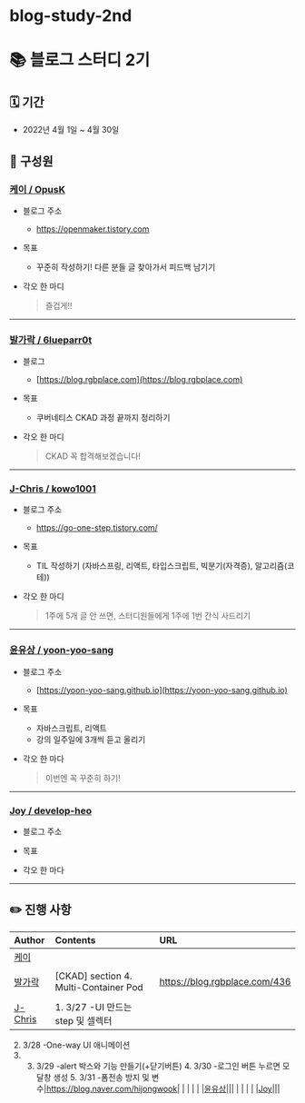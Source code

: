 # blog-study-2nd

# 📚 블로그 스터디 2기

## 🗓 기간

- 2022년 4월 1일 ~ 4월 30일

## 👫 구성원

### [케이 / OpusK](https://github.com/OpusK)

- 블로그 주소
  - https://openmaker.tistory.com

- 목표
  - 꾸준히 작성하기! 다른 분들 글 찾아가서 피드백 남기기

- 각오 한 마디
  > 즐겁게!!

---

### [발가락 / 6lueparr0t](https://github.com/6lueparr0t)

- 블로그
  - [https://blog.rgbplace.com](https://blog.rgbplace.com)

- 목표
  - 쿠버네티스 CKAD 과정 끝까지 정리하기

- 각오 한 마디
  > CKAD 꼭 합격해보겠습니다!

---

### [J-Chris / kowo1001](https://github.com/kowo1001)

- 블로그 주소
  - https://go-one-step.tistory.com/

- 목표
  - TIL 작성하기 (자바스프링, 리액트, 타입스크립트, 빅분기(자격증), 알고리즘(코테))

- 각오 한 마디
  > 1주에 5개 글 안 쓰면, 스터디원들에게 1주에 1번 간식 사드리기

---

### [윤유상 / yoon-yoo-sang](https://github.com/yoon-yoo-sang)

- 블로그 주소
  - [https://yoon-yoo-sang.github.io](https://yoon-yoo-sang.github.io)

- 목표
  - 자바스크립트, 리액트
  - 강의 일주일에 3개씩 듣고 올리기

- 각오 한 마다
  > 이번엔 꼭 꾸준히 하기!


---
### [Joy / develop-heo](https://github.com/develop-heo)

- 블로그 주소

- 목표

- 각오 한 마다
  > 

---

## ✏️ 진행 사항

|Author|Contents|URL|
|:---|:---|:---|
|[케이][케이]|||
| | | |
|[발가락][발가락]|\[CKAD\] section 4. Multi-Container Pod|https://blog.rgbplace.com/436|
| | | |
|[J-Chris][J-Chris]|1. 3/27 -UI 만드는 step 및 셀렉터  
2. 3/28 -One-way UI 애니메이션  
3. 3. 3/29 -alert 박스와 기능 만들기(+닫기버튼)  4. 3/30 -로그인 버튼 누르면 모달창 생성  5. 3/31 -폼전송 방지 및 변수|https://blog.naver.com/hijongwook|
| |
| |
|[윤유상][윤유상]|||
| | | |
|[Joy][Joy]|||

[발가락]: https://github.com/6lueparr0t
[J-Chris]: https://github.com/kowo1001
[케이]: https://github.com/OpusK
[윤유상]: https://github.com/yoon-yoo-sang
[Joy]: https://github.com/develop-heo
